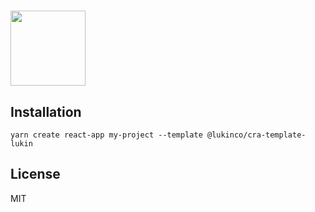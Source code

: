 <h1><img src="https://user-images.githubusercontent.com/2853428/76265321-f3733a00-6242-11ea-8ea7-d3e0b6d1c095.png" height="120" /></h1>

## Installation

```
yarn create react-app my-project --template @lukinco/cra-template-lukin
```

## License

MIT
